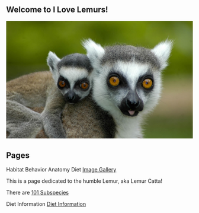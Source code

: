 ## Welcome to I Love Lemurs!

![BabyLemur](/images/baby-lemur-hitching-a-ride-with-mom.jpg)

## Pages
Habitat
Behavior
Anatomy
Diet
[Image Gallery](/ImageGallery.md)

This is a page dedicated to the humble Lemur, aka Lemur Catta!

There are [101 Subspecies](https://en.wikipedia.org/wiki/List_of_lemur_species)

Diet Information [Diet Information](https://en.wikipedia.org/wiki/Lemur#Diet)
